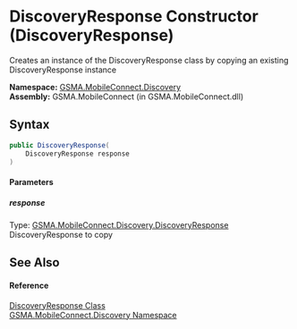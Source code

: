 DiscoveryResponse Constructor (DiscoveryResponse)
=================================================
Creates an instance of the DiscoveryResponse class by copying an existing DiscoveryResponse instance

**Namespace:** [GSMA.MobileConnect.Discovery][1]  
**Assembly:** GSMA.MobileConnect (in GSMA.MobileConnect.dll)

Syntax
------

```csharp
public DiscoveryResponse(
	DiscoveryResponse response
)
```

#### Parameters

##### *response*
Type: [GSMA.MobileConnect.Discovery.DiscoveryResponse][2]  
DiscoveryResponse to copy


See Also
--------

#### Reference
[DiscoveryResponse Class][2]  
[GSMA.MobileConnect.Discovery Namespace][1]  

[1]: ../README.md
[2]: README.md
[3]: ../../_icons/Help.png